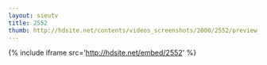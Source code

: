 ```yaml
---
layout: sieutv
title: 2552
thumb: http://hdsite.net/contents/videos_screenshots/2000/2552/preview_360p.mp4.jpg
---
```

{% include iframe src='http://hdsite.net/embed/2552' %}
 
